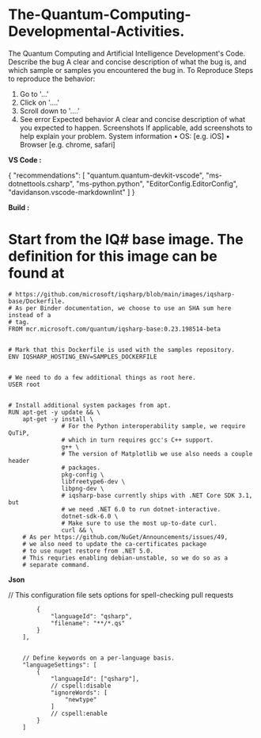 # The-Quantum-Computing-Developmental-Activities.
The Quantum Computing and Artificial Intelligence Development's Code.
Describe the bug A clear and concise description of what the bug is, and which sample or samples you encountered the bug in.
To Reproduce Steps to reproduce the behavior:
1.	Go to '...'
2.	Click on '....'
3.	Scroll down to '....'
4.	See error
Expected behavior A clear and concise description of what you expected to happen.
Screenshots If applicable, add screenshots to help explain your problem.
System information
•	OS: [e.g. iOS]
•	Browser [e.g. chrome, safari]

**VS Code :**

{
	    "recommendations": [
	        "quantum.quantum-devkit-vscode",
	        "ms-dotnettools.csharp",
	        "ms-python.python",
	        "EditorConfig.EditorConfig",
	        "davidanson.vscode-markdownlint"
	    ]
	}



**Build :**

# Start from the IQ# base image. The definition for this image can be found at
	# https://github.com/microsoft/iqsharp/blob/main/images/iqsharp-base/Dockerfile.
	# As per Binder documentation, we choose to use an SHA sum here instead of a
	# tag.
	FROM mcr.microsoft.com/quantum/iqsharp-base:0.23.198514-beta
	

	# Mark that this Dockerfile is used with the samples repository.
	ENV IQSHARP_HOSTING_ENV=SAMPLES_DOCKERFILE
	

	# We need to do a few additional things as root here.
	USER root
	

	# Install additional system packages from apt.
	RUN apt-get -y update && \
	    apt-get -y install \
	               # For the Python interoperability sample, we require QuTiP,
	               # which in turn requires gcc's C++ support.
	               g++ \
	               # The version of Matplotlib we use also needs a couple header
	               # packages.
	               pkg-config \
	               libfreetype6-dev \
	               libpng-dev \
	               # iqsharp-base currently ships with .NET Core SDK 3.1, but
	               # we need .NET 6.0 to run dotnet-interactive.
	               dotnet-sdk-6.0 \
	               # Make sure to use the most up-to-date curl.
	               curl && \
	    # As per https://github.com/NuGet/Announcements/issues/49,
	    # we also need to update the ca-certificates package
	    # to use nuget restore from .NET 5.0.
	    # This requries enabling debian-unstable, so we do so as a
	    # separate command.


**Json**

// This configuration file sets options for spell-checking pull requests
	
	        {
	            "languageId": "qsharp",
	            "filename": "**/*.qs"
	        }
	    ],
	

	    // Define keywords on a per-language basis.
	    "languageSettings": [
	        {
	            "languageId": ["qsharp"],
	            // cspell:disable
	            "ignoreWords": [
	                "newtype"
	            ]
	            // cspell:enable
	        }
	    ]
      
